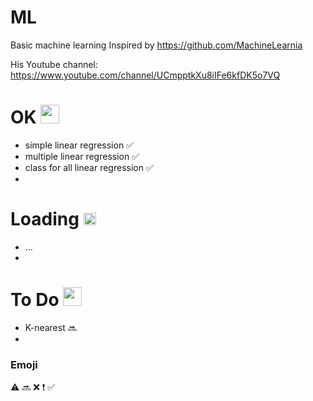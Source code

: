 # ML
 Basic machine learning
 Inspired by https://github.com/MachineLearnia
 
 His Youtube channel: https://www.youtube.com/channel/UCmpptkXu8iIFe6kfDK5o7VQ

# OK <img src="https://cliply.co/wp-content/uploads/2021/03/372103860_CHECK_MARK_400px.gif" data-canonical-src="https://cliply.co/wp-content/uploads/2021/03/372103860_CHECK_MARK_400px.gif" width="30" height="30" />
 - simple linear regression :white_check_mark:
 - multiple linear regression :white_check_mark:
 - class for all linear regression :white_check_mark:
 - 
# Loading <img src="https://lh3.googleusercontent.com/proxy/DSdboYF1wC1OqH2ybfYu3V6Z1deSLi8MAcPNfU2b4ESy6OnptQ_0aEfIzwvKogFS7xLoFb23irccl49PsnfLUcuHjrmzGmcLDGOGJrR6Lm2KYczfCzk3h6orrp4NCXSQIDFt76zgoF-FE6XKLj_GYGETWFiz5NFtQvTOG8nq" data-canonical-src="https://lh3.googleusercontent.com/proxy/DSdboYF1wC1OqH2ybfYu3V6Z1deSLi8MAcPNfU2b4ESy6OnptQ_0aEfIzwvKogFS7xLoFb23irccl49PsnfLUcuHjrmzGmcLDGOGJrR6Lm2KYczfCzk3h6orrp4NCXSQIDFt76zgoF-FE6XKLj_GYGETWFiz5NFtQvTOG8nq" width="20" height="20" />
 - ...
 - 
# To Do <img src="https://media0.giphy.com/media/Pm3FNhFWrtu5BItOVo/giphy.gif" data-canonical-src="https://media0.giphy.com/media/Pm3FNhFWrtu5BItOVo/giphy.gif" width="30" height="30" />
 - K-nearest :soon:
 - 

### Emoji
:warning:
:soon:
:x:
:heavy_exclamation_mark:
:white_check_mark:
